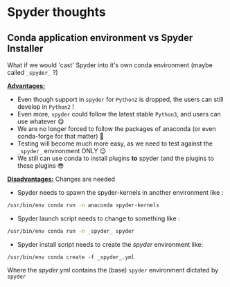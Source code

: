 # Spyder thoughts

## Conda application environment vs Spyder Installer

What if we would 'cast' Spyder into it's own conda environment (maybe called `_spyder_` ?) 

<ins>**Advantages:**</ins>
  * Even though support in `spyder` for `Python2` is dropped, the users can still develop in `Python2` ! 
  * Even more, `spyder` could follow the latest stable `Python3`, and users can use whatever 😋
  * We are no longer forced to follow the packages of anaconda (or even conda-forge for that matter) 🥳
  * Testing will become much more easy, as we need to test against the `_spyder_` environment ONLY 😌
  * We still can use conda to install plugins **to** spyder (and the plugins to these plugins 😎

<ins>**Disadvantages:**</ins> Changes are needed
  * Spyder needs to spawn the spyder-kernels in another environment like :
  ```sh     
  /usr/bin/env conda run -n anaconda spyder-kernels
  ```
  * Spyder launch script needs to change to something like :
  ```sh
  /usr/bin/env conda run -n _spyder_ spyder
  ```
  * Spyder install script needs to create the _spyder_ environment like:
  ```
  /usr/bin/env conda create -f _spyder_.yml
  ```
  Where the _spyder_.yml contains the (base) `spyder` environment dictated by `spyder`
